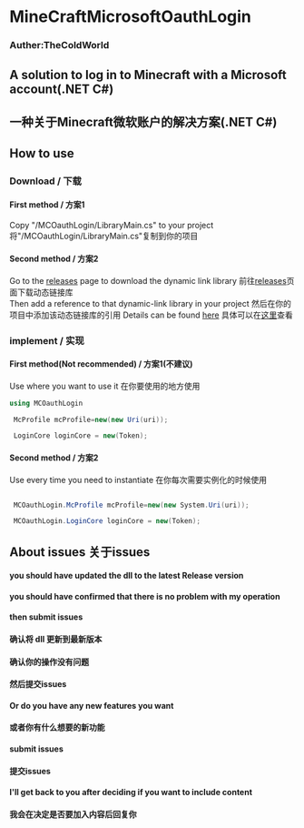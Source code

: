 # MineCraftMicrosoftOauthLogin
### Auther:TheColdWorld
## A solution to log in to Minecraft with a Microsoft account(.NET C#)
## 一种关于Minecraft微软账户的解决方案(.NET C#)

## How to use
### Download / 下载
#### First method / 方案1
Copy "/MCOauthLogin/LibraryMain.cs" to your project
将"/MCOauthLogin/LibraryMain.cs"复制到你的项目
#### Second method / 方案2
Go to the [releases](https://github.com/TheColdWorld/MineCraftMicrosoftOauthLogin/releases) page to download the dynamic link library
前往[releases](https://github.com/TheColdWorld/MineCraftMicrosoftOauthLogin/releases)页面下载动态链接库
<br/>
Then add a reference to that dynamic-link library in your project
然后在你的项目中添加该动态链接库的引用
Details can be found [here](https://github.com/TheColdWorld/TheColdWorldConfigEditer)
具体可以在[这里](https://github.com/TheColdWorld/TheColdWorldConfigEditer)查看

### implement / 实现
#### First method(Not recommended) / 方案1(不建议)
Use where you want to use it
在你要使用的地方使用
```c#
using MCOauthLogin

 McProfile mcProfile=new(new Uri(uri));

 LoginCore loginCore = new(Token);
```

#### Second method / 方案2
Use every time you need to instantiate
在你每次需要实例化的时候使用
```c#

 MCOauthLogin.McProfile mcProfile=new(new System.Uri(uri));

 MCOauthLogin.LoginCore loginCore = new(Token);
```

## About issues 关于issues
#### you should have updated the dll to the latest Release version
#### you should have confirmed that there is no problem with my operation
#### then submit issues
#### 确认将 dll 更新到最新版本
#### 确认你的操作没有问题
#### 然后提交issues

#### Or do you have any new features you want
#### 或者你有什么想要的新功能
#### submit issues
#### 提交issues
#### I'll get back to you after deciding if you want to include content
#### 我会在决定是否要加入内容后回复你
